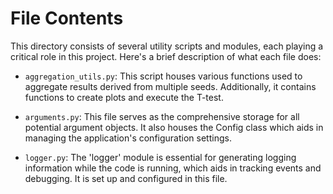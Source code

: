 # File Contents

This directory consists of several utility scripts and modules, each playing a critical role in this project. Here's a brief description of what each file does:

- `aggregation_utils.py`: This script houses various functions used to aggregate results derived from multiple seeds. Additionally, it contains functions to create plots and execute the T-test.
  
- `arguments.py`: This file serves as the comprehensive storage for all potential argument objects. It also houses the Config class which aids in managing the application's configuration settings.

- `logger.py`: The 'logger' module is essential for generating logging information while the code is running, which aids in tracking events and debugging. It is set up and configured in this file.